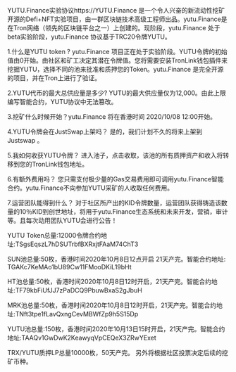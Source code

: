 YUTU.Finance实验协议https://YUTU.Finance 是一个令人兴奋的新流动性挖矿开源的Defi+NFT实验项目，由一群区块链技术高级工程师出品。yutu.Finance是在Tron网络（领先的区块链平台之一）上创建的。现阶段，yutu.Finance 处于beta实验阶段，yutu.Finance 协议基于TRC20令牌YUTU。

1.什么是YUTU token ?
yutu.Finance 项目正在处于实验阶段。YUTU令牌的初始值由0开始。由社区和矿工决定其潜在令牌值。您将需要安装TronLink钱包插件来挖掘YUTU，选择不同的池来批准和质押您的Token。yutu.Finance 是完全开源的项目，并在Tron上进行了验证。

2.YUTU代币的最大总供应量是多少?
YUTU的最大供应量仅为12,000。由此上限编写智能合约，YUTU协议中无法篡改。

3.挖矿什么时候开始？yutu.Finance 
将在香港时间 2020/10/08 12:00开始。

4.YUTU令牌会在JustSwap上架吗？
是的，我们计划不久的将来上架到Justswap 。

5.我如何收获YUTU令牌？
进入池子，点击收取，该池的所有质押资产和收入将转移到您的TronLink钱包地址。

6.有额外费用吗？
您只需支付极少量的Gas交易费用即可调用yutu.Finance智能合约。yutu.Finance不向参加YUTU采矿的人收取任何费用。

7.运营团队能得到什么？
对于社区所产出的KID令牌数量，运营团队获得铸造该数量的10％KID到创世地址，将用于yutu.Finance生态系统和未来开发，营销，审计等。且每次动用团队YUTU会进行公告！

YUTU Token总量:12000令牌合约地址:TSgsEqszL7hDSUTrbfBXRxjtFAaM74ChT3   

 SUN池总量:50枚，香港时间2020年10月8日12点开启   21天产完。智能合约地址: TGAKc7KeMAo1bU89Cw11FMooDKiL19bHt

HT池总量:50枚，香港时间2020年10月8日12时开启，21天产完。智能合约地址:TF79kbFiUfJJ7zPaDCQ9PbuwBxaS2gJbuH

MRK池总量:50枚，香港时间2020年10月8日12时开启，21天产完。智能合约地址:TNft3tpe1fLavQxngCevMBWfZp9h5S15Dp

YUTU池总量:150枚，香港时间2020年10月13日15时开启，21天产完。智能合约地址:TAAQv1GwDwK2KeawyqVpCEQeX3ZRwYExet

TRX/YUTU质押LP总量10000枚，50天产完。
另外将根据社区投票决定后续的挖矿币种。

